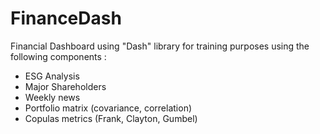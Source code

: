 # FinanceDash

Financial Dashboard using "Dash" library for training purposes using the following components :
* ESG Analysis
* Major Shareholders
* Weekly news
* Portfolio matrix (covariance, correlation)
* Copulas metrics (Frank, Clayton, Gumbel)

